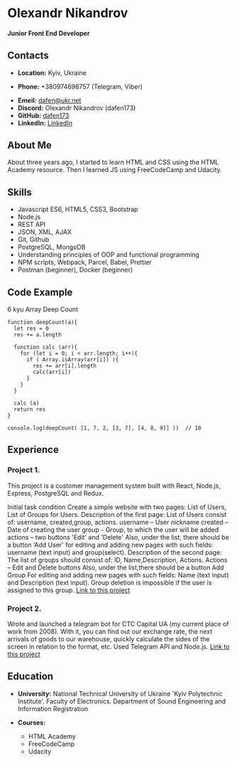 # __Olexandr Nikandrov__
#### Junior Front End Developer


## Contacts
- __Location:__ Kyiv, Ukraine

- __Phone:__ +380974698757 (Telegram, Viber)
* __Emeil:__ [dafen@ukr.net](dafen@ukr.net)
* __Discord:__ Olexandr Nikandrov (dafen173)
* __GitHub:__ [dafen173](https://github.com/dafen173/)
* __LinkedIn:__ [LinkedIn](https://www.linkedin.com/in/olexandr-nikandrov-a0175875?lipi=urn%3Ali%3Apage%3Ad_flagship3_profile_view_base_contact_details%3BBzmhToCCTe22u92fjoUE2w%3D%3D)

## About Me
About three years ago, I started to learn HTML and CSS using the HTML Academy resource. Then I learned JS using FreeCodeCamp and Udacity.

## Skills
- Javascript ES6, HTML5, CSS3, Bootstrap
- Node.js
- REST API
- JSON, XML, AJAX
- Git, Github
- PostgreSQL, MongoDB
- Understanding principles of OOP and functional programming
- NPM scripts, Webpack, Parcel, Babel, Prettier
- Postman (beginner), Docker (beginner)

## Code Example
6 kyu 
Array Deep Count
```
function deepCount(a){
  let res = 0
  res += a.length
      
  function calc (arr){       
    for (let i = 0; i < arr.length; i++){      
      if ( Array.isArray(arr[i]) ){
        res += arr[i].length   
        calc(arr[i])   
      }      
    }  
  }
  
  calc (a)  
  return res
}

console.log(deepCount( [1, 7, 2, [3, 7], [4, 8, 9]] ))  // 10

```

## Experience

### Project 1.
This project is a customer management system built with React, Node.js,
Express, PostgreSQL and Redux.


Initial task condition
Create a simple website with two pages: List of Users, List of Groups for
Users.
Description of the first page: List of Users consist of: username,
created,group, actions. username – User nickname created – Date of
creating the user group - Group, to which the user will be added actions –
two buttons 'Edit' and 'Delete' Also, under the list, there should be a
button ‘Add User' for editing and adding new pages with such fields:
username (text input) and group(select).
Description of the second page: The list of groups should consist of: ID,
Name,Description, Actions. Actions – Edit and Delete buttons Also,
under the list,there should be a button Add Group For editing and adding
new pages with such fields: Name (text input) and Description (text
input). Group deletion is impossible if the user is assigned to this group.
[Link to this project](https://github.com/dafen173/react-redux-user-manage)

### Project 2.
Wrote and launched a telegram bot for CTC Capital UA (my current place
of work from 2008). With it, you can find out our exchange rate, the next
arrivals of goods to our warehouse, quickly calculate the sides of the
screen in relation to the format, etc.
Used Telegram API and Node.js.
[Link to this project](https://github.com/dafen173/real-bot-ctc)

## Education
- __University:__ National Technical University of Ukraine 'Kyiv Polytechnic Institute'. Faculty of Electronics. Department of Sound Engineering and Information Registration

- __Courses:__
    - HTML Academy
    - FreeCodeCamp
    - Udacity


